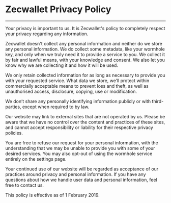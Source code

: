 # Zecwallet Privacy Policy

---

Your privacy is important to us. It is Zecwallet's policy to completely respect your privacy regarding any information.

Zecwallet doesn't collect any personal information and neither do we store any personal information. We do collect some metadata, like your wormhole key, and only when we truly need it to provide a service to you. We collect it by fair and lawful means, with your knowledge and consent. We also let you know why we are collecting it and how it will be used.

We only retain collected information for as long as necessary to provide you with your requested service. What data we store, we’ll protect within commercially acceptable means to prevent loss and theft, as well as unauthorised access, disclosure, copying, use or modification.

We don’t share any personally identifying information publicly or with third-parties, except when required to by law.

Our website may link to external sites that are not operated by us. Please be aware that we have no control over the content and practices of these sites, and cannot accept responsibility or liability for their respective privacy policies.

You are free to refuse our request for your personal information, with the understanding that we may be unable to provide you with some of your desired services. You may also opt-out of using the wormhole service entirely on the settings page.

Your continued use of our website will be regarded as acceptance of our practices around privacy and personal information. If you have any questions about how we handle user data and personal information, feel free to contact us.

This policy is effective as of 1 February 2019.
